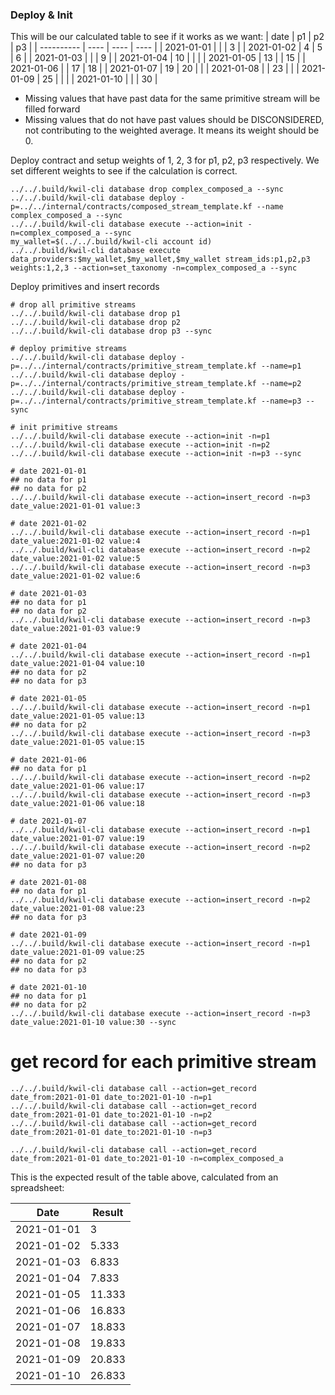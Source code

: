 ### Deploy & Init

This will be our calculated table to see if it works as we want:
| date       | p1   | p2   | p3   |
| ---------- | ---- | ---- | ---- |
| 2021-01-01 |      |      | 3    |
| 2021-01-02 | 4    | 5    | 6    |
| 2021-01-03 |      |      | 9    |
| 2021-01-04 | 10   |      |      |
| 2021-01-05 | 13   |      | 15   |
| 2021-01-06 |      | 17   | 18   |
| 2021-01-07 | 19   | 20   |      |
| 2021-01-08 |      | 23   |      |
| 2021-01-09 | 25   |      |      |
| 2021-01-10 |      |      | 30   |

- Missing values that have past data for the same primitive stream will be filled forward
- Missing values that do not have past values should be DISCONSIDERED, not contributing to the weighted average. It means its weight should be 0.

Deploy contract and setup weights of 1, 2, 3 for p1, p2, p3 respectively. We set different weights to see if the calculation is correct.
```shell
../../.build/kwil-cli database drop complex_composed_a --sync
../../.build/kwil-cli database deploy -p=../../internal/contracts/composed_stream_template.kf --name complex_composed_a --sync
../../.build/kwil-cli database execute --action=init -n=complex_composed_a --sync 
my_wallet=$(../../.build/kwil-cli account id)
../../.build/kwil-cli database execute data_providers:$my_wallet,$my_wallet,$my_wallet stream_ids:p1,p2,p3 weights:1,2,3 --action=set_taxonomy -n=complex_composed_a --sync
```

Deploy primitives and insert records
```shell
# drop all primitive streams
../../.build/kwil-cli database drop p1 
../../.build/kwil-cli database drop p2 
../../.build/kwil-cli database drop p3 --sync

# deploy primitive streams
../../.build/kwil-cli database deploy -p=../../internal/contracts/primitive_stream_template.kf --name=p1
../../.build/kwil-cli database deploy -p=../../internal/contracts/primitive_stream_template.kf --name=p2
../../.build/kwil-cli database deploy -p=../../internal/contracts/primitive_stream_template.kf --name=p3 --sync

# init primitive streams
../../.build/kwil-cli database execute --action=init -n=p1
../../.build/kwil-cli database execute --action=init -n=p2
../../.build/kwil-cli database execute --action=init -n=p3 --sync

# date 2021-01-01
## no data for p1
## no data for p2
../../.build/kwil-cli database execute --action=insert_record -n=p3 date_value:2021-01-01 value:3

# date 2021-01-02
../../.build/kwil-cli database execute --action=insert_record -n=p1 date_value:2021-01-02 value:4
../../.build/kwil-cli database execute --action=insert_record -n=p2 date_value:2021-01-02 value:5
../../.build/kwil-cli database execute --action=insert_record -n=p3 date_value:2021-01-02 value:6

# date 2021-01-03
## no data for p1
## no data for p2
../../.build/kwil-cli database execute --action=insert_record -n=p3 date_value:2021-01-03 value:9

# date 2021-01-04
../../.build/kwil-cli database execute --action=insert_record -n=p1 date_value:2021-01-04 value:10
## no data for p2
## no data for p3

# date 2021-01-05
../../.build/kwil-cli database execute --action=insert_record -n=p1 date_value:2021-01-05 value:13
## no data for p2
../../.build/kwil-cli database execute --action=insert_record -n=p3 date_value:2021-01-05 value:15

# date 2021-01-06
## no data for p1
../../.build/kwil-cli database execute --action=insert_record -n=p2 date_value:2021-01-06 value:17
../../.build/kwil-cli database execute --action=insert_record -n=p3 date_value:2021-01-06 value:18

# date 2021-01-07
../../.build/kwil-cli database execute --action=insert_record -n=p1 date_value:2021-01-07 value:19
../../.build/kwil-cli database execute --action=insert_record -n=p2 date_value:2021-01-07 value:20
## no data for p3

# date 2021-01-08
## no data for p1
../../.build/kwil-cli database execute --action=insert_record -n=p2 date_value:2021-01-08 value:23
## no data for p3

# date 2021-01-09
../../.build/kwil-cli database execute --action=insert_record -n=p1 date_value:2021-01-09 value:25
## no data for p2
## no data for p3

# date 2021-01-10
## no data for p1
## no data for p2
../../.build/kwil-cli database execute --action=insert_record -n=p3 date_value:2021-01-10 value:30 --sync
```

# get record for each primitive stream
```shell
../../.build/kwil-cli database call --action=get_record date_from:2021-01-01 date_to:2021-01-10 -n=p1
../../.build/kwil-cli database call --action=get_record date_from:2021-01-01 date_to:2021-01-10 -n=p2
../../.build/kwil-cli database call --action=get_record date_from:2021-01-01 date_to:2021-01-10 -n=p3
```


```shell
../../.build/kwil-cli database call --action=get_record date_from:2021-01-01 date_to:2021-01-10 -n=complex_composed_a
```

This is the expected result of the table above, calculated from an spreadsheet:

| Date       | Result |
|------------|--------|
| 2021-01-01 | 3      |
| 2021-01-02 | 5.333  |
| 2021-01-03 | 6.833  |
| 2021-01-04 | 7.833  |
| 2021-01-05 | 11.333 |
| 2021-01-06 | 16.833 |
| 2021-01-07 | 18.833 |
| 2021-01-08 | 19.833 |
| 2021-01-09 | 20.833 |
| 2021-01-10 | 26.833 |